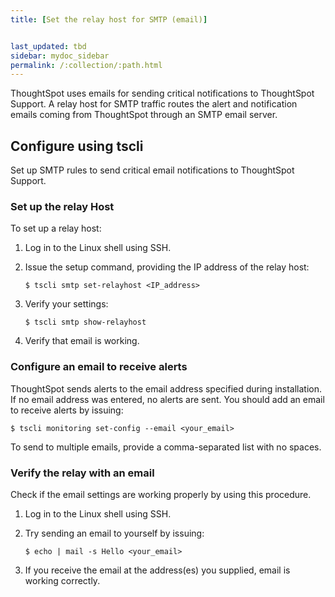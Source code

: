 ```yaml
---
title: [Set the relay host for SMTP (email)]


last_updated: tbd
sidebar: mydoc_sidebar
permalink: /:collection/:path.html
---
```

ThoughtSpot uses emails for sending critical notifications to ThoughtSpot Support. A relay host for SMTP traffic routes the alert and notification emails coming from ThoughtSpot through an SMTP email server.

<!--## Configure using Management Console

{% include note.html content="The Management Console is now available in beta for customers with ThoughtSpot 5.3 or later. Please contact ThoughtSpot Support, if you want to try it." %}

To set up a relay host and SMTP rules using the admin UI:
1. Log into ThoughtSpot from a browser.
2. Click the **Admin** menu on the top navigation bar.

   ![]({{ site.baseurl }}/images/admin.png)

   This opens the ThoughtSpot Management Console.
3. Click **Settings** menu on the top navigation bar.

   ![]({{ site.baseurl }}/images/settings.png)

4. In the Settings panel, click **SMTP** and then  **Configure** option.

   ![]({{ site.baseurl }}/images/smtp.png)  


5. Enter the relay host details:

   ![]({{ site.baseurl }}/images/smtp-configure.png)

   <table>
   <colgroup>
   <col width="20%" />
   <col width="80%" />
   </colgroup>
   <tr>
   <th>Field</th>
   <th>Description</th>
   </tr>
   <tr>
   <th>Relay Host</th>
   <td>Specify the IP address of the relay host.</td>
   </tr>
   <tr>
   <th>Port</th>
   <td>Specify the port of the relay host.</td>
   </tr>
   <tr>
   <th>Is Host Reachable</th>
   <td>Select <b>Yes</b> if host is reachable. ThoughtSpot will verify the host.</td>
   </tr>
   <tr>
   <th>From Email</th>
   <td>Specify an email to receive alerts.</td>
   </tr>
   <tr>
   <th>From Name</th>
   <td>Specify the name associated with the email.</code>.
   </td>
   </tr>
   <tr>
   <th>SMTP Authentication Required</th>
   <td>Select <b>Yes</b> if you wish to enable SMTP authentication.
   </td>
   </tr>
   </table>

6. Click **Save** to configure the SMTP traffic rules.

-->
## Configure using tscli

Set up SMTP rules to send critical email notifications to ThoughtSpot Support.

### Set up the relay Host

To set up a relay host:

1. Log in to the Linux shell using SSH.
2. Issue the setup command, providing the IP address of the relay host:

    ```
    $ tscli smtp set-relayhost <IP_address>
    ```

3. Verify your settings:

    ```
    $ tscli smtp show-relayhost
    ```

4. Verify that email is working.

### Configure an email to receive alerts

ThoughtSpot sends alerts to the email address specified during installation. If no email address was entered, no alerts are sent. You should add an email to receive alerts by issuing:

```
$ tscli monitoring set-config --email <your_email>
```

To send to multiple emails, provide a comma-separated list with no spaces.

### Verify the relay with an email

Check if the email settings are working properly by using this procedure.

 1. Log in to the Linux shell using SSH.
 2. Try sending an email to yourself by issuing:

    ```
    $ echo | mail -s Hello <your_email>
    ```

 3. If you receive the email at the address(es) you supplied, email is working correctly.
